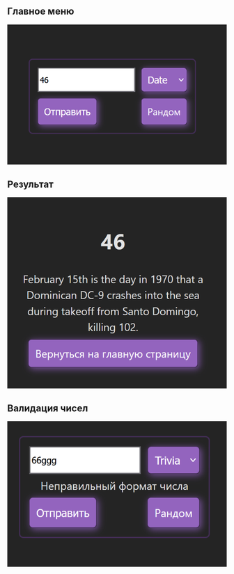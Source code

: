 ## Главное меню

![Главное меню](/pictures/screenshot_1.png)

## Результат

![Результат](/pictures//Screenshot_2.png)

## Валидация чисел

![Валидация](/pictures//Screenshot_3.png)
